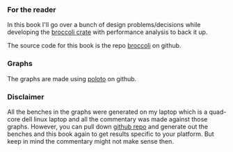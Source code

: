 ### For the reader

In this book I'll go over a bunch of design problems/decisions while developing the [broccoli crate](https://crates.io/crates/broccoli) with performance analysis to back it up. 

The source code for this book is the repo [broccoli](https://github.com/tiby312/broccoli) on github.

### Graphs

The graphs are made using [poloto](https://github.com/tiby312/poloto) on github.

### Disclaimer

All the benches in the graphs were generated on my laptop which is a quad-core dell linux laptop and all the commentary was made against those graphs. However, you can pull down [github repo](https://github.com/tiby312/broccoli.git) and generate out the benches and this book again to get results specific to your platform. But keep in mind the commentary might not make sense then. 
